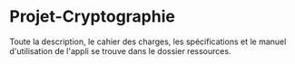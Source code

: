 # Projet-Cryptographie
Toute la description, le cahier des charges, les spécifications et le manuel d'utilisation de l'appli se trouve dans le dossier ressources.
